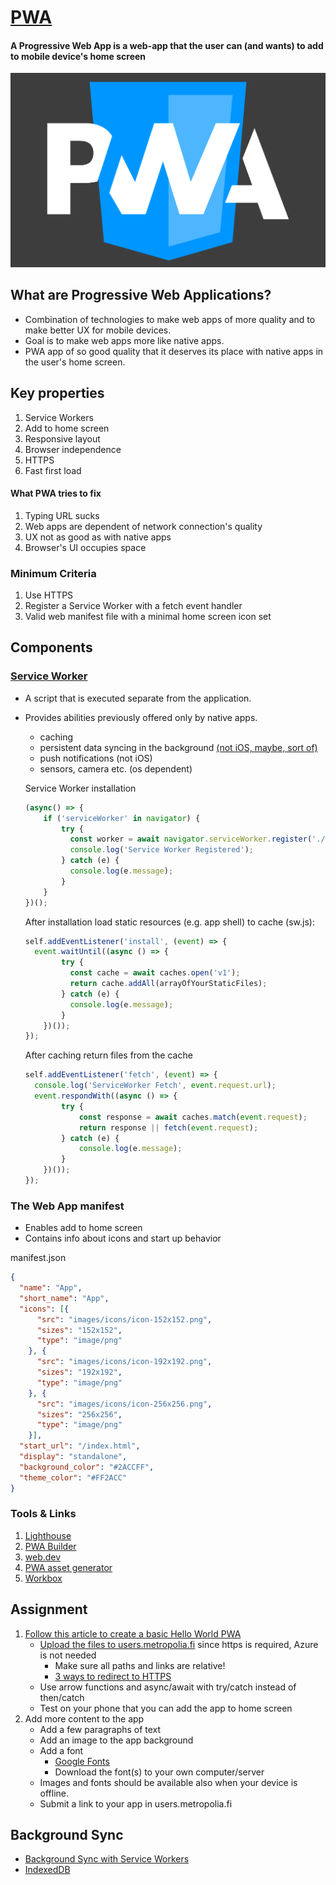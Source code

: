 # [PWA](https://developer.mozilla.org/en-US/docs/Web/Progressive_web_apps)
#### A Progressive Web App is a web-app that the user can (and wants) to add to mobile device's home screen
![PWA](images/pwa.png)

## What are Progressive Web Applications?
* Combination of technologies to make web apps of more quality and to make better UX for mobile devices.
* Goal is to make web apps more like native apps.
* PWA app of so good quality that it deserves its place with native apps in the user's home screen.

## Key properties
1. Service Workers
2. Add to home screen
3. Responsive layout
4. Browser independence
5. HTTPS
6. Fast first load

#### What PWA tries to fix
1. Typing URL sucks
2. Web apps are dependent of network connection's quality
3. UX not as good as with native apps
4. Browser's UI occupies space

### Minimum Criteria
1. Use HTTPS
2. Register a Service Worker with a fetch event handler
3. Valid web manifest file with a minimal home screen icon set

## Components

### [Service Worker](https://developer.mozilla.org/en-US/docs/Web/API/Service_Worker_API)
* A script that is executed separate from the application.
* Provides abilities previously offered only by native apps.
  * caching
  * persistent data syncing in the background [(not iOS, maybe, sort of)](https://medium.com/@firt/iphone-11-ipados-and-ios-13-for-pwas-and-web-development-5d5d9071cc49)
  * push notifications (not iOS)
  * sensors, camera etc. (os dependent)
  
  Service Worker installation
  ```javascript
  (async() => {
      if ('serviceWorker' in navigator) {
          try {
            const worker = await navigator.serviceWorker.register('./sw.js');
            console.log('Service Worker Registered');
          } catch (e) {
            console.log(e.message);
          }
      }
  })();
  ```
  
  After installation load static resources (e.g. app shell) to cache (sw.js):
  ```javascript
  self.addEventListener('install', (event) => {
    event.waitUntil((async () => {
          try {
            const cache = await caches.open('v1');
            return cache.addAll(arrayOfYourStaticFiles);
          } catch (e) {
            console.log(e.message);
          }
      })());
  });
  ```
  After caching return files from the cache
  ```javascript
  self.addEventListener('fetch', (event) => {
    console.log('ServiceWorker Fetch', event.request.url);
    event.respondWith((async () => {
          try {
              const response = await caches.match(event.request);
              return response || fetch(event.request);
          } catch (e) {
              console.log(e.message);
          }
      })());
  });
  ``` 
 
### The Web App manifest
* Enables add to home screen
* Contains info about icons and start up behavior

manifest.json
```json
{
  "name": "App",
  "short_name": "App",
  "icons": [{
      "src": "images/icons/icon-152x152.png",
      "sizes": "152x152",
      "type": "image/png"
    }, {
      "src": "images/icons/icon-192x192.png",
      "sizes": "192x192",
      "type": "image/png"
    }, {
      "src": "images/icons/icon-256x256.png",
      "sizes": "256x256",
      "type": "image/png"
    }],
  "start_url": "/index.html",
  "display": "standalone",
  "background_color": "#2ACCFF",
  "theme_color": "#FF2ACC"
}
```

### Tools & Links
1. [Lighthouse](https://developers.google.com/web/tools/lighthouse/)
2. [PWA Builder](https://www.pwabuilder.com/)
3. [web.dev](https://web.dev/progressive-web-apps/)
4. [PWA asset generator](https://www.npmjs.com/package/pwa-asset-generator)
5. [Workbox](https://developer.chrome.com/docs/workbox/)

## Assignment
1. [Follow this article to create a basic Hello World PWA](https://medium.com/james-johnson/a-simple-progressive-web-app-tutorial-f9708e5f2605)
   * [Upload the files to users.metropolia.fi](https://www.youtube.com/watch?v=CDXEu4piXRA&list=PLKenVLUxjmH-y89AiiI2xcXDy5QG83D4K&index=7&ab_channel=IlkkaKylm%C3%A4niemi-Metropolia) since https is required, Azure is not needed
     * Make sure all paths and links are relative!
     * [3 ways to redirect to HTTPS](https://www.eukhost.com/kb/3-simple-ways-to-redirect-a-website-from-http-to-https/)
   * Use arrow functions and async/await with try/catch instead of then/catch
   * Test on your phone that you can add the app to home screen
2. Add more content to the app
   * Add a few paragraphs of text
   * Add an image to the app background
   * Add a font
      * [Google Fonts](https://fonts.google.com/)
      * Download the font(s) to your own computer/server
   * Images and fonts should be available also when your device is offline.
   * Submit a link to your app in users.metropolia.fi
   
   
## Background Sync
* [Background Sync with Service Workers](https://davidwalsh.name/background-sync)
* [IndexedDB](https://developer.mozilla.org/en-US/docs/Web/API/IndexedDB_API/Using_IndexedDB)
